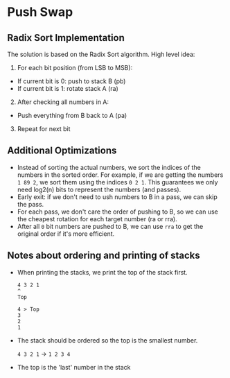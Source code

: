 # Push Swap

## Radix Sort Implementation

The solution is based on the Radix Sort algorithm. High level idea:

1. For each bit position (from LSB to MSB):

-   If current bit is 0: push to stack B (pb)
-   If current bit is 1: rotate stack A (ra)

2. After checking all numbers in A:

-   Push everything from B back to A (pa)

3. Repeat for next bit

## Additional Optimizations

-   Instead of sorting the actual numbers, we sort the indices of the numbers in the sorted order. For example, if we are getting the numbers `1 89 2`, we sort them using the indices `0 2 1`. This guarantees we only need log2(n) bits to represent the numbers (and passes).
-   Early exit: if we don't need to ush numbers to B in a pass, we can skip the pass.
-   For each pass, we don't care the order of pushing to B, so we can use the cheapest rotation for each target number (ra or rra).
-   After all `0` bit numbers are pushed to B, we can use `rra` to get the original order if it's more efficient.

## Notes about ordering and printing of stacks

-   When printing the stacks, we print the top of the stack first.

    ```
    4 3 2 1
    ^
    Top
    ```

    ```
    4 > Top
    3
    2
    1
    ```

-   The stack should be ordered so the top is the smallest number.

    `4 3 2 1` -> `1 2 3 4`

-   The top is the 'last' number in the stack

